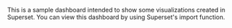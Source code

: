 This is a sample dashboard intended to show some visualizations created in Superset.
You can view this dashboard by using Superset's import function.
